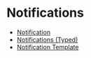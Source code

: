 # Notifications

- [ Notification ](/docs/identitymanager/6.2/identitymanager/integration-guide/toolkit/xml-configuration/notifications/notification/index.md)
- [ Notifications (Typed) ](/docs/identitymanager/6.2/identitymanager/integration-guide/toolkit/xml-configuration/notifications/notifications/index.md)
- [Notification Template](/docs/identitymanager/6.2/identitymanager/integration-guide/toolkit/xml-configuration/notifications/notificationtemplate/index.md)
